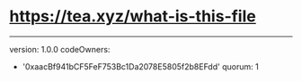 # https://tea.xyz/what-is-this-file
---
version: 1.0.0
codeOwners:
  - '0xaacBf941bCF5FeF753Bc1Da2078E5805f2b8EFdd'
quorum: 1
